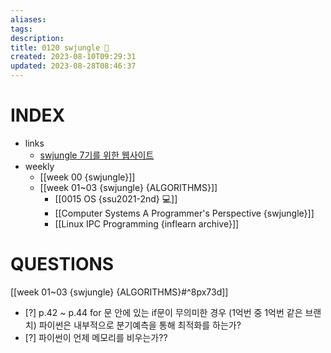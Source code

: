 ```yaml
---
aliases: 
tags: 
description:
title: 0120 swjungle 🤖
created: 2023-08-10T09:29:31
updated: 2023-08-28T08:46:37
---
```


# INDEX

- links
	- [swjungle 7기를 위한 웹사이트](https://jungle7-7610626261f4.herokuapp.com/)
- weekly
	- [[week 00 {swjungle}]]
	- [[week 01~03 {swjungle} {ALGORITHMS}]]
		- [[0015 OS {ssu2021-2nd} 💻]]
		- [[Computer Systems A Programmer's Perspective {swjungle}]]
		- [[Linux IPC Programming {inflearn archive}]]

# QUESTIONS

[[week 01~03 {swjungle} {ALGORITHMS}#^8px73d]]
- [?] p.42 ~ p.44 for 문 안에 있는 if문이 무의미한 경우 (1억번 중 1억번 같은 브랜치) 파이썬은 내부적으로 분기예측을 통해 최적화를 하는가?
- [?] 파이썬이 언제 메모리를 비우는가??
